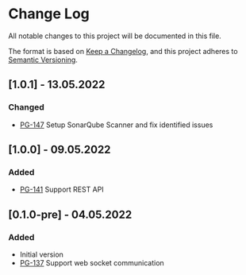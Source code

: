 # Change Log

All notable changes to this project will be documented in this file.

The format is based on [Keep a Changelog](https://keepachangelog.com/en/1.0.0/),
and this project adheres to [Semantic Versioning](https://semver.org/spec/v2.0.0.html).

## [1.0.1] - 13.05.2022

### Changed

- [PG-147](https://pgerke.atlassian.net/browse/PG-147)
  Setup SonarQube Scanner and fix identified issues

## [1.0.0] - 09.05.2022

### Added

- [PG-141](https://pgerke.atlassian.net/browse/PG-141)
  Support REST API

## [0.1.0-pre] - 04.05.2022

### Added

- Initial version
- [PG-137](https://pgerke.atlassian.net/browse/PG-137)
  Support web socket communication
